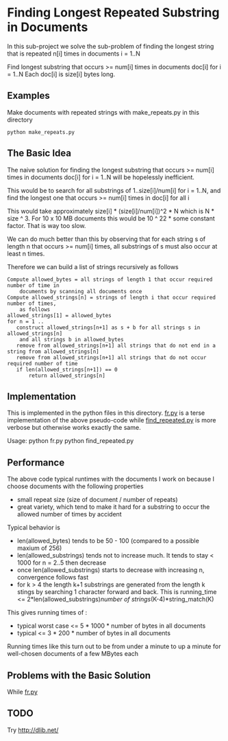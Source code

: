 ﻿Finding Longest Repeated Substring in Documents
===============================================
In this sub-project we solve the sub-problem of finding the longest string
that is repeated n[i] times in documents i = 1..N

Find longest substring that occurs >= num[i] times in documents doc[i] for i = 1..N 
Each doc[i] is size[i] bytes long.

Examples
--------
Make documents with repeated strings with make_repeats.py in this directory 

    python make_repeats.py

The Basic Idea
--------------
The naive solution for finding the longest substring that occurs >= num[i] times in documents doc[i] for i = 1..N
will be hopelessly inefficient.

This would be to search for all substrings of 1..size[i]/num[i] for i = 1..N, and find the longest one 
that occurs >= num[i] times in doc[i] for all i

This would take approximately size[i] * (size[i]/num[i])^2 * N which is N * size ^ 3.
For 10 x 10 MB documents this would be 10 ^ 22 * some constant factor. That is way too slow.

We can do much better than this by observing that for each string s of length n
that occurs >= num[i] times, all substrings of s must also occur at least n times. 

Therefore we can build a list of strings recursively as follows
  
    Compute allowed_bytes = all strings of length 1 that occur required number of time in 
        documents by scanning all documents once
    Compute allowed_strings[n] = strings of length i that occur required number of times, 
        as follows
    allowed_strings[1] = allowed_bytes 
    for n = 1 .. 
       construct allowed_strings[n+1] as s + b for all strings s in allowed_strings[n] 
        and all strings b in allowed_bytes
       remove from allowed_strings[n+1] all strings that do not end in a string from allowed_strings[n] 
       remove from allowed_strings[n+1] all strings that do not occur required number of time 
       if len(allowed_strings[n+1]) == 0 
           return allowed_strings[n]          

Implementation
--------------
This is implemented in the python files in this directory. [fr.py](https://github.com/peterwilliams97/strings/blob/master/repeats/fr.py) 
is a terse implementation of the above pseudo-code while
[find_repeated.py](https://github.com/peterwilliams97/strings/blob/master/repeats/find_repeats.py) is more verbose but otherwise works exactly the same. 

Usage: 
    python fr.py <file mask>
    python find_repeated.py <file mask>

Performance
-----------
The above code typical runtimes with the documents I work on because I choose documents with the following properties

* small repeat size (size of document / number of repeats)
* great variety, which tend to make it hard for a substring to occur the allowed number of times by accident

Typical behavior is

* len(allowed_bytes) tends to be 50 - 100 (compared to a possible maxium of 256)
* len(allowed_substrings) tends not to increase much. It tends to stay < 1000 for n = 2..5 then decrease
* once len(allowed_substrings) starts to decrease with increasing n, convergence follows fast
* for k > 4 the length k+1 substrings are generated from the length k stings by searching 1
    character forward and back. This is 
    running_time <= 2*len(allowed_substrings)*number of strings*(K-4)*string_match(K)

This gives running times of :

* typical worst case <= 5 * 1000 * number of bytes in all documents 
* typical  <= 3 * 200 * number of bytes in all documents 

Running times like this turn out to be from under a minute to up a minute for well-chosen documents of a few MBytes each 

Problems with the Basic Solution
--------------------------------
While [fr.py](https://github.com/peterwilliams97/strings/blob/master/repeats/fr.py)  

TODO
----
Try http://dlib.net/
